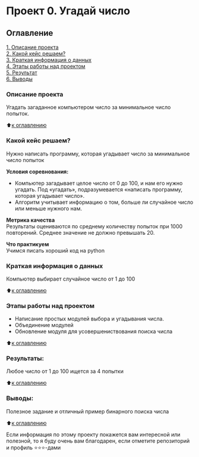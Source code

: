 # Проект 0. Угадай число

## Оглавление  
[1. Описание проекта](https://github.com/kyzma88/SF_test/blob/main/project_module_8/README.md#Описание-проекта)  
[2. Какой кейс решаем?](https://github.com/kyzma88/SF_test/blob/main/project_module_8/README.md#Какой-кейс-решаем)  
[3. Краткая информация о данных](https://github.com/kyzma88/SF_test/blob/main/project_module_8/README.md#Краткая-информация-о-данных)  
[4. Этапы работы над проектом](https://github.com/kyzma88/SF_test/blob/main/project_module_8/README.md#Этапы-работы-над-проектом)  
[5. Результат](https://github.com/kyzma88/SF_test/blob/main/project_module_8/README.md#Результаты)    
[6. Выводы](https://github.com/kyzma88/SF_test/blob/main/project_module_8/README.md#Выводы) 

### Описание проекта    
Угадать загаданное компьютером число за минимальное число попыток.

:arrow_up:[к оглавлению](https://github.com/kyzma88/SF_test/blob/main/project_module_8/README.md#Оглавление)


### Какой кейс решаем?    
Нужно написать программу, которая угадывает число за минимальное число попыток

**Условия соревнования:**  
- Компьютер загадывает целое число от 0 до 100, и нам его нужно угадать. Под «угадать», подразумевается «написать программу, которая угадывает число».
- Алгоритм учитывает информацию о том, больше ли случайное число или меньше нужного нам.

**Метрика качества**     
Результаты оцениваются по среднему количеству попыток при 1000 повторений. Среднее значение не должно превышать 20.

**Что практикуем**     
Учимся писать хороший код на python


### Краткая информация о данных
Компьютер выбирает случайное число от 1 до 100
  
:arrow_up:[к оглавлению](https://github.com/kyzma88/SF_test/blob/main/project_module_8/README.md#Оглавление)


### Этапы работы над проектом  
- Написание простых модулей выбора и угадывания числа.
- Объединение модулей
- Обновление модуля для усовершениствования поиска числа


:arrow_up:[к оглавлению](https://github.com/kyzma88/SF_test/blob/main/project_module_8/README.md#Оглавление)


### Результаты:  
Любое число от 1 до 100 ищется за 4 попытки

:arrow_up:[к оглавлению](https://github.com/kyzma88/SF_test/blob/main/project_module_8/README.md#Оглавление)


### Выводы:  
Полезное задание и отличный пример бинарного поиска числа

:arrow_up:[к оглавлению](https://github.com/kyzma88/SF_test/blob/main/project_module_8/README.md#Оглавление)


Если информация по этому проекту покажется вам интересной или полезной, то я буду очень вам благодарен, если отметите репозиторий и профиль ⭐️⭐️⭐️-дами